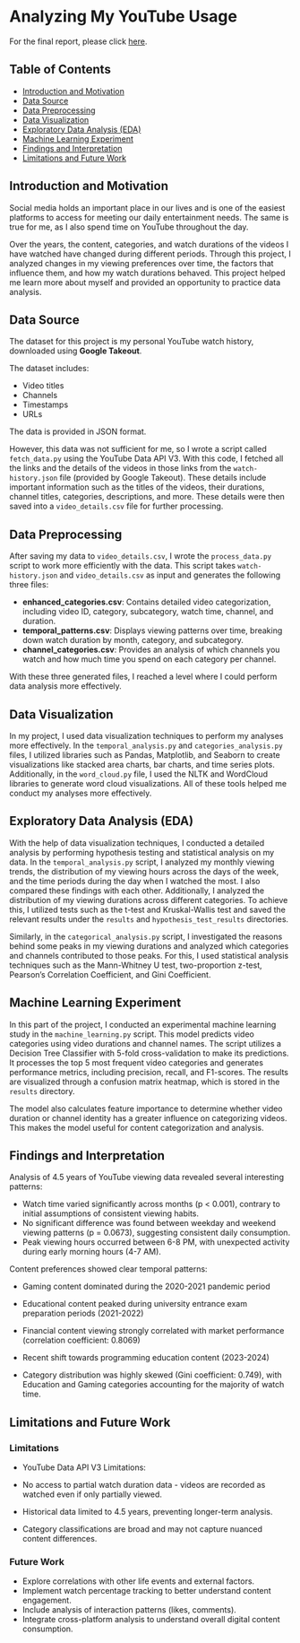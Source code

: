 # Analyzing My YouTube Usage

For the final report, please click [here](https://sites.google.com/view/termprojectpresentation?usp=sharing).

## Table of Contents
* [Introduction and Motivation](#introduction-and-motivation)
* [Data Source](#data-source)
* [Data Preprocessing](#data-preprocessing)
* [Data Visualization](#data-visualization)
* [Exploratory Data Analysis (EDA)](#exploratory-data-analysis-eda)
* [Machine Learning Experiment](#machine-learning-experiment)
* [Findings and Interpretation](#findings-and-interpretation)
* [Limitations and Future Work](#limitations-and-future-work)


## Introduction and Motivation
Social media holds an important place in our lives and is one of the easiest platforms to access for meeting our daily entertainment needs. The same is true for me, as I also spend time on YouTube throughout the day. 

Over the years, the content, categories, and watch durations of the videos I have watched have changed during different periods. Through this project, I analyzed changes in my viewing preferences over time, the factors that influence them, and how my watch durations behaved. This project helped me learn more about myself and provided an opportunity to practice data analysis.

## Data Source
The dataset for this project is my personal YouTube watch history, downloaded using **Google Takeout**. 

The dataset includes:
- Video titles
- Channels
- Timestamps
- URLs 

The data is provided in JSON format.

However, this data was not sufficient for me, so I wrote a script called `fetch_data.py` using the YouTube Data API V3. With this code, I fetched all the links and the details of the videos in those links from the `watch-history.json` file (provided by Google Takeout). These details include important information such as the titles of the videos, their durations, channel titles, categories, descriptions, and more. These details were then saved into a `video_details.csv` file for further processing.

## Data Preprocessing
After saving my data to `video_details.csv`, I wrote the `process_data.py` script to work more efficiently with the data. This script takes `watch-history.json` and `video_details.csv` as input and generates the following three files:

- **enhanced_categories.csv**: Contains detailed video categorization, including video ID, category, subcategory, watch time, channel, and duration.
- **temporal_patterns.csv**: Displays viewing patterns over time, breaking down watch duration by month, category, and subcategory.
- **channel_categories.csv**: Provides an analysis of which channels you watch and how much time you spend on each category per channel.

With these three generated files, I reached a level where I could perform data analysis more effectively.

## Data Visualization
In my project, I used data visualization techniques to perform my analyses more effectively. In the `temporal_analysis.py` and `categories_analysis.py` files, I utilized libraries such as Pandas, Matplotlib, and Seaborn to create visualizations like stacked area charts, bar charts, and time series plots. Additionally, in the `word_cloud.py` file, I used the NLTK and WordCloud libraries to generate word cloud visualizations. All of these tools helped me conduct my analyses more effectively.

## Exploratory Data Analysis (EDA)
With the help of data visualization techniques, I conducted a detailed analysis by performing hypothesis testing and statistical analysis on my data. In the `temporal_analysis.py` script, I analyzed my monthly viewing trends, the distribution of my viewing hours across the days of the week, and the time periods during the day when I watched the most. I also compared these findings with each other. Additionally, I analyzed the distribution of my viewing durations across different categories. To achieve this, I utilized tests such as the t-test and Kruskal-Wallis test and saved the relevant results under the `results` and `hypothesis_test_results` directories.

Similarly, in the `categorical_analysis.py` script, I investigated the reasons behind some peaks in my viewing durations and analyzed which categories and channels contributed to those peaks. For this, I used statistical analysis techniques such as the Mann-Whitney U test, two-proportion z-test, Pearson’s Correlation Coefficient, and Gini Coefficient.

## Machine Learning Experiment
In this part of the project, I conducted an experimental machine learning study in the `machine_learning.py` script. This model predicts video categories using video durations and channel names. The script utilizes a Decision Tree Classifier with 5-fold cross-validation to make its predictions. It processes the top 5 most frequent video categories and generates performance metrics, including precision, recall, and F1-scores. The results are visualized through a confusion matrix heatmap, which is stored in the `results` directory.

The model also calculates feature importance to determine whether video duration or channel identity has a greater influence on categorizing videos. This makes the model useful for content categorization and analysis.

## Findings and Interpretation
Analysis of 4.5 years of YouTube viewing data revealed several interesting patterns:

- Watch time varied significantly across months (p < 0.001), contrary to initial assumptions of consistent viewing habits.
- No significant difference was found between weekday and weekend viewing patterns (p = 0.0673), suggesting consistent daily consumption.
- Peak viewing hours occurred between 6-8 PM, with unexpected activity during early morning hours (4-7 AM).

Content preferences showed clear temporal patterns:

- Gaming content dominated during the 2020-2021 pandemic period
- Educational content peaked during university entrance exam preparation periods (2021-2022)
- Financial content viewing strongly correlated with market performance (correlation coefficient: 0.8069)
- Recent shift towards programming education content (2023-2024)

- Category distribution was highly skewed (Gini coefficient: 0.749), with Education and Gaming categories accounting for the majority of watch time.

## Limitations and Future Work

### Limitations
- YouTube Data API V3 Limitations:
 - No access to partial watch duration data - videos are recorded as watched even if only partially viewed.
 - Historical data limited to 4.5 years, preventing longer-term analysis.

- Category classifications are broad and may not capture nuanced content differences.

### Future Work
- Explore correlations with other life events and external factors.
- Implement watch percentage tracking to better understand content engagement.
- Include analysis of interaction patterns (likes, comments).
- Integrate cross-platform analysis to understand overall digital content consumption.

